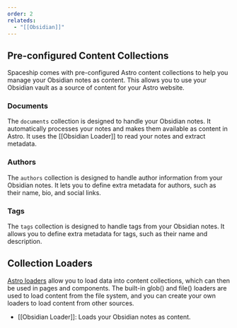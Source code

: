 ```yaml
---
order: 2
relateds:
  - "[[Obsidian]]"
---
```


## Pre-configured Content Collections

Spaceship comes with pre-configured Astro content collections to help you manage your Obsidian notes as content. This allows you to use your Obsidian vault as a source of content for your Astro website.

### Documents

The `documents` collection is designed to handle your Obsidian notes. It automatically processes your notes and makes them available as content in Astro. It uses the [[Obsidian Loader]] to read your notes and extract metadata.

### Authors

The `authors` collection is designed to handle author information from your Obsidian notes. It lets you to define extra metadata for authors, such as their name, bio, and social links.

### Tags

The `tags` collection is designed to handle tags from your Obsidian notes. It allows you to define extra metadata for tags, such as their name and description.

## Collection Loaders

[Astro loaders](https://docs.astro.build/en/reference/content-loader-reference/) allow you to load data into content collections, which can then be used in pages and components. The built-in glob() and file() loaders are used to load content from the file system, and you can create your own loaders to load content from other sources.

- [[Obsidian Loader]]: Loads your Obsidian notes as content.